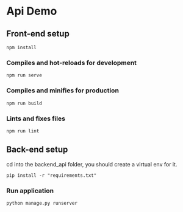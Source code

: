 # Api Demo
## Front-end setup
```
npm install
```

### Compiles and hot-reloads for development
```
npm run serve
```

### Compiles and minifies for production
```
npm run build
```

### Lints and fixes files
```
npm run lint
```

## Back-end setup

cd into the backend_api folder, you should create a virtual env for it.
```
pip install -r "requirements.txt"
```

### Run application
```
python manage.py runserver
```